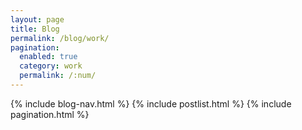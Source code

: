 ```yaml
---
layout: page
title: Blog
permalink: /blog/work/
pagination:
  enabled: true
  category: work
  permalink: /:num/
---
```


{% include blog-nav.html %}
{% include postlist.html %}
{% include pagination.html %}
